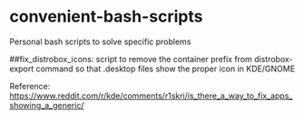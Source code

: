 # convenient-bash-scripts
Personal bash scripts to solve specific problems

##fix_distrobox_icons: script to remove the container prefix from distrobox-export command so that .desktop files show the proper icon in KDE/GNOME

Reference:
https://www.reddit.com/r/kde/comments/r1skri/is_there_a_way_to_fix_apps_showing_a_generic/
